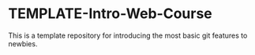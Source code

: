 # TEMPLATE-Intro-Web-Course
This is a template repository for introducing the most basic git features to newbies.
